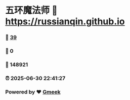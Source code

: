 # 五环魔法师 :link: https://russianqin.github.io 
### :page_facing_up: [39](https://russianqin.github.io/tag.html) 
### :speech_balloon: 0 
### :hibiscus: 148921 
### :alarm_clock: 2025-06-30 22:41:27 
### Powered by :heart: [Gmeek](https://github.com/Meekdai/Gmeek)
